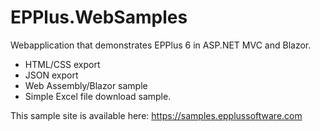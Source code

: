 # EPPlus.WebSamples
Webapplication that demonstrates EPPlus 6 in ASP.NET MVC and Blazor.
* HTML/CSS export
* JSON export
* Web Assembly/Blazor sample
* Simple Excel file download sample.

This sample site is available here: https://samples.epplussoftware.com
